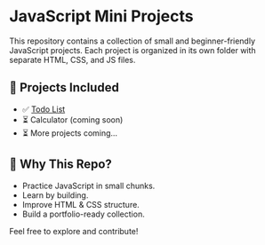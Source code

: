 # JavaScript Mini Projects

This repository contains a collection of small and beginner-friendly JavaScript projects. Each project is organized in its own folder with separate HTML, CSS, and JS files.

## 📁 Projects Included

- ✅ [Todo List](./todo)
- ⏳ Calculator (coming soon)
- ⏳ More projects coming...

## 📌 Why This Repo?

- Practice JavaScript in small chunks.
- Learn by building.
- Improve HTML & CSS structure.
- Build a portfolio-ready collection.

Feel free to explore and contribute!
